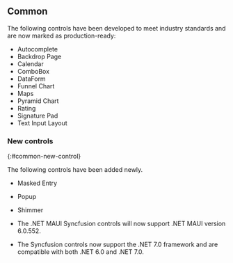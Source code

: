## Common

The following controls have been developed to meet industry standards and are now marked as production-ready:

  * Autocomplete
  * Backdrop Page
  * Calendar
  * ComboBox
  * DataForm
  * Funnel Chart
  * Maps
  * Pyramid Chart
  * Rating
  * Signature Pad
  * Text Input Layout

### New controls
{:#common-new-control}

The following controls have been added newly.

   * Masked Entry
   * Popup
   * Shimmer

* The .NET MAUI Syncfusion controls will now support .NET MAUI version 6.0.552.
* The Syncfusion controls now support the .NET 7.0 framework and are compatible with both .NET 6.0 and .NET 7.0.
  